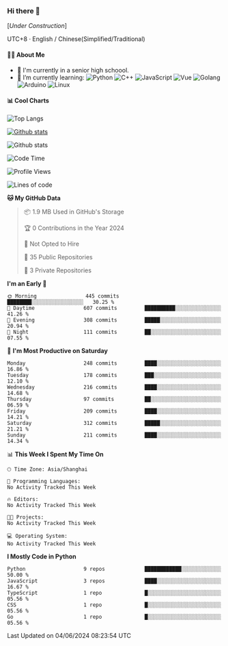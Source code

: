 ### Hi there 👋

\[*Under Construction*\]

UTC+8 · English / Chinese(Simplified/Traditional)

<!--
**NoNormalCreeper/NoNormalCreeper** is a ✨ _special_ ✨ repository because its `README.md` (this file) appears on your GitHub profile.

Here are some ideas to get you started:

- 🔭 I’m currently working on ...
- 🌱 I’m currently learning ...
- 👯 I’m looking to collaborate on ...
- 🤔 I’m looking for help with ...
- 💬 Ask me about ...
- 📫 How to reach me: ...
- 😄 Pronouns: ...
- ⚡ Fun fact: ...
-->

#### 👩‍💻 About Me

- 🏫 I'm currently in a senior high schoool.
- 🌱 I’m currently learning: 
![Python](https://img.shields.io/badge/-Python-blue?style=flat-square&logo=Python&logoColor=fff)
![C++](https://img.shields.io/badge/-C%2B%2B-00599C?style=flat-square&logo=C%2B%2B&logoColor=fff)
![JavaScript](https://img.shields.io/badge/-JavaScript-ffca18?style=flat-square&logo=JavaScript&logoColor=fff)
![Vue](https://img.shields.io/badge/-Vue-4FC08D?style=flat-square&logo=Vue.js&logoColor=fff)
![Golang](https://img.shields.io/badge/-Go-007d9c?style=flat-square&logo=Go&logoColor=fff)
![Arduino](https://img.shields.io/badge/-Arduino-00979D?style=flat-square&logo=Arduino&logoColor=fff)
![Linux](https://img.shields.io/badge/-Linux-FCC624?style=flat-square&logo=Linux&logoColor=fff)

#### 📊 Cool Charts

![Top Langs](https://github-readme-stats.vercel.app/api/top-langs/?username=NoNormalCreeper&layout=compact)

[![Github stats](https://github-readme-stats.vercel.app/api?username=NoNormalCreeper&show_icons=true)](https://github.com/anuraghazra/github-readme-stats)

![Github stats](https://github-profile-trophy.vercel.app/?username=NoNormalCreeper)


<!--START_SECTION:waka-->
![Code Time](http://img.shields.io/badge/Code%20Time-167%20hrs%2016%20mins-blue)

![Profile Views](http://img.shields.io/badge/Profile%20Views-0-blue)

![Lines of code](https://img.shields.io/badge/From%20Hello%20World%20I%27ve%20Written-2.7%20million%20lines%20of%20code-blue)

**🐱 My GitHub Data** 

> 📦 1.9 MB Used in GitHub's Storage 
 > 
> 🏆 0 Contributions in the Year 2024
 > 
> 🚫 Not Opted to Hire
 > 
> 📜 35 Public Repositories 
 > 
> 🔑 3 Private Repositories 
 > 
**I'm an Early 🐤** 

```text
🌞 Morning                445 commits         ████████░░░░░░░░░░░░░░░░░   30.25 % 
🌆 Daytime                607 commits         ██████████░░░░░░░░░░░░░░░   41.26 % 
🌃 Evening                308 commits         █████░░░░░░░░░░░░░░░░░░░░   20.94 % 
🌙 Night                  111 commits         ██░░░░░░░░░░░░░░░░░░░░░░░   07.55 % 
```
📅 **I'm Most Productive on Saturday** 

```text
Monday                   248 commits         ████░░░░░░░░░░░░░░░░░░░░░   16.86 % 
Tuesday                  178 commits         ███░░░░░░░░░░░░░░░░░░░░░░   12.10 % 
Wednesday                216 commits         ████░░░░░░░░░░░░░░░░░░░░░   14.68 % 
Thursday                 97 commits          ██░░░░░░░░░░░░░░░░░░░░░░░   06.59 % 
Friday                   209 commits         ████░░░░░░░░░░░░░░░░░░░░░   14.21 % 
Saturday                 312 commits         █████░░░░░░░░░░░░░░░░░░░░   21.21 % 
Sunday                   211 commits         ████░░░░░░░░░░░░░░░░░░░░░   14.34 % 
```


📊 **This Week I Spent My Time On** 

```text
🕑︎ Time Zone: Asia/Shanghai

💬 Programming Languages: 
No Activity Tracked This Week

🔥 Editors: 
No Activity Tracked This Week

🐱‍💻 Projects: 
No Activity Tracked This Week

💻 Operating System: 
No Activity Tracked This Week
```

**I Mostly Code in Python** 

```text
Python                   9 repos             ████████████░░░░░░░░░░░░░   50.00 % 
JavaScript               3 repos             ████░░░░░░░░░░░░░░░░░░░░░   16.67 % 
TypeScript               1 repo              █░░░░░░░░░░░░░░░░░░░░░░░░   05.56 % 
CSS                      1 repo              █░░░░░░░░░░░░░░░░░░░░░░░░   05.56 % 
Go                       1 repo              █░░░░░░░░░░░░░░░░░░░░░░░░   05.56 % 
```




 Last Updated on 04/06/2024 08:23:54 UTC
<!--END_SECTION:waka-->

